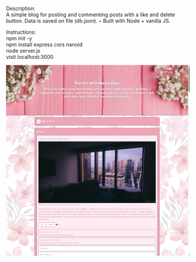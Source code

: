 Description:  
A simple blog for posting and commenting posts with a like and delete button. Data is saved on file (db.json). ◦ Built with Node + vanilla JS.

Instructions:  
npm init -y  
npm install express cors nanoid  
node server.js  
visit localhost:3000  
  
![alt text](/screenshot.jpg)
